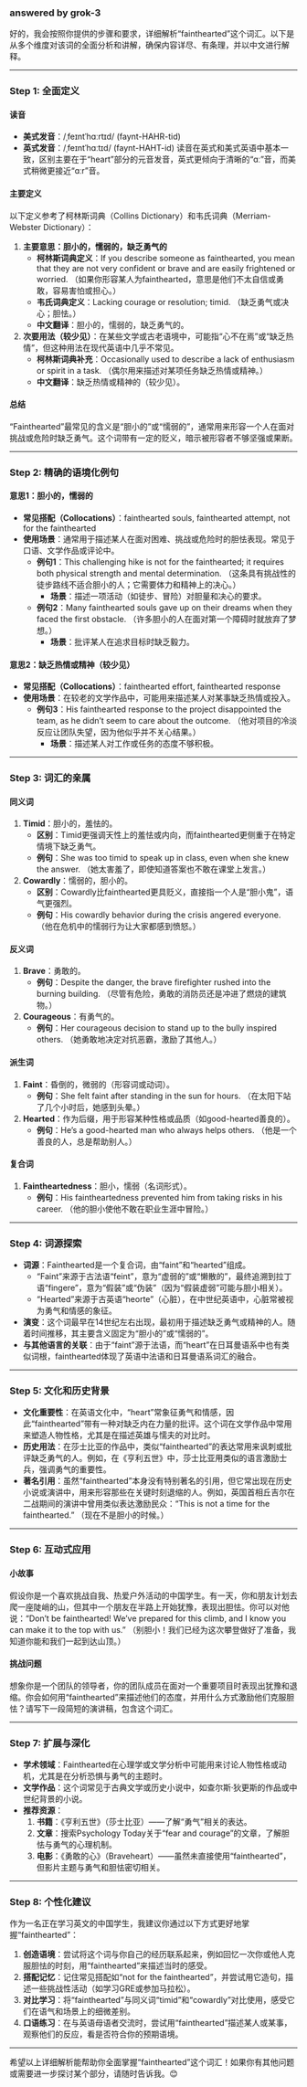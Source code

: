 ### answered by grok-3
好的，我会按照你提供的步骤和要求，详细解析“fainthearted”这个词汇。以下是从多个维度对该词的全面分析和讲解，确保内容详尽、有条理，并以中文进行解释。

---

### Step 1: 全面定义

#### 读音
- **美式发音**：/ˌfeɪntˈhɑːrtɪd/ (faynt-HAHR-tid)
- **英式发音**：/ˌfeɪntˈhɑːtɪd/ (faynt-HAHT-id)
读音在英式和美式英语中基本一致，区别主要在于“heart”部分的元音发音，英式更倾向于清晰的“ɑː”音，而美式稍微更接近“ɑːr”音。

#### 主要定义
以下定义参考了柯林斯词典（Collins Dictionary）和韦氏词典（Merriam-Webster Dictionary）：
1. **主要意思：胆小的，懦弱的，缺乏勇气的**
   - **柯林斯词典定义**：If you describe someone as fainthearted, you mean that they are not very confident or brave and are easily frightened or worried. （如果你形容某人为fainthearted，意思是他们不太自信或勇敢，容易害怕或担心。）
   - **韦氏词典定义**：Lacking courage or resolution; timid. （缺乏勇气或决心；胆怯。）
   - **中文翻译**：胆小的，懦弱的，缺乏勇气的。
2. **次要用法（较少见）**：在某些文学或古老语境中，可能指“心不在焉”或“缺乏热情”，但这种用法在现代英语中几乎不常见。
   - **柯林斯词典补充**：Occasionally used to describe a lack of enthusiasm or spirit in a task. （偶尔用来描述对某项任务缺乏热情或精神。）
   - **中文翻译**：缺乏热情或精神的（较少见）。

#### 总结
“Fainthearted”最常见的含义是“胆小的”或“懦弱的”，通常用来形容一个人在面对挑战或危险时缺乏勇气。这个词带有一定的贬义，暗示被形容者不够坚强或果断。

---

### Step 2: 精确的语境化例句

#### 意思1：胆小的，懦弱的
- **常见搭配（Collocations）**：fainthearted souls, fainthearted attempt, not for the fainthearted
- **使用场景**：通常用于描述某人在面对困难、挑战或危险时的胆怯表现。常见于口语、文学作品或评论中。
  - **例句1**：This challenging hike is not for the fainthearted; it requires both physical strength and mental determination. （这条具有挑战性的徒步路线不适合胆小的人；它需要体力和精神上的决心。）
    - **场景**：描述一项活动（如徒步、冒险）对胆量和决心的要求。
  - **例句2**：Many fainthearted souls gave up on their dreams when they faced the first obstacle. （许多胆小的人在面对第一个障碍时就放弃了梦想。）
    - **场景**：批评某人在追求目标时缺乏毅力。

#### 意思2：缺乏热情或精神（较少见）
- **常见搭配（Collocations）**：fainthearted effort, fainthearted response
- **使用场景**：在较老的文学作品中，可能用来描述某人对某事缺乏热情或投入。
  - **例句3**：His fainthearted response to the project disappointed the team, as he didn’t seem to care about the outcome. （他对项目的冷淡反应让团队失望，因为他似乎并不关心结果。）
    - **场景**：描述某人对工作或任务的态度不够积极。

---

### Step 3: 词汇的亲属

#### 同义词
1. **Timid**：胆小的，羞怯的。
   - **区别**：Timid更强调天性上的羞怯或内向，而fainthearted更侧重于在特定情境下缺乏勇气。
   - **例句**：She was too timid to speak up in class, even when she knew the answer. （她太害羞了，即使知道答案也不敢在课堂上发言。）
2. **Cowardly**：懦弱的，胆小的。
   - **区别**：Cowardly比fainthearted更具贬义，直接指一个人是“胆小鬼”，语气更强烈。
   - **例句**：His cowardly behavior during the crisis angered everyone. （他在危机中的懦弱行为让大家都感到愤怒。）

#### 反义词
1. **Brave**：勇敢的。
   - **例句**：Despite the danger, the brave firefighter rushed into the burning building. （尽管有危险，勇敢的消防员还是冲进了燃烧的建筑物。）
2. **Courageous**：有勇气的。
   - **例句**：Her courageous decision to stand up to the bully inspired others. （她勇敢地决定对抗恶霸，激励了其他人。）

#### 派生词
1. **Faint**：昏倒的，微弱的（形容词或动词）。
   - **例句**：She felt faint after standing in the sun for hours. （在太阳下站了几个小时后，她感到头晕。）
2. **Hearted**：作为后缀，用于形容某种性格或品质（如good-hearted善良的）。
   - **例句**：He’s a good-hearted man who always helps others. （他是一个善良的人，总是帮助别人。）

#### 复合词
1. **Faintheartedness**：胆小，懦弱（名词形式）。
   - **例句**：His faintheartedness prevented him from taking risks in his career. （他的胆小使他不敢在职业生涯中冒险。）

---

### Step 4: 词源探索

- **词源**：Fainthearted是一个复合词，由“faint”和“hearted”组成。
  - “Faint”来源于古法语“feint”，意为“虚弱的”或“懒散的”，最终追溯到拉丁语“fingere”，意为“假装”或“伪装”（因为“假装虚弱”可能与胆小相关）。
  - “Hearted”来源于古英语“heorte”（心脏），在中世纪英语中，心脏常被视为勇气和情感的象征。
- **演变**：这个词最早在14世纪左右出现，最初用于描述缺乏勇气或精神的人。随着时间推移，其主要含义固定为“胆小的”或“懦弱的”。
- **与其他语言的关联**：由于“faint”源于法语，而“heart”在日耳曼语系中也有类似词根，fainthearted体现了英语中法语和日耳曼语系词汇的融合。

---

### Step 5: 文化和历史背景

- **文化重要性**：在英语文化中，“heart”常象征勇气和情感，因此“fainthearted”带有一种对缺乏内在力量的批评。这个词在文学作品中常用来塑造人物性格，尤其是在描述英雄与懦夫的对比时。
- **历史用法**：在莎士比亚的作品中，类似“fainthearted”的表达常用来讽刺或批评缺乏勇气的人。例如，在《亨利五世》中，莎士比亚用类似的语言激励士兵，强调勇气的重要性。
- **著名引用**：虽然“fainthearted”本身没有特别著名的引用，但它常出现在历史小说或演讲中，用来形容那些在关键时刻退缩的人。例如，英国首相丘吉尔在二战期间的演讲中曾用类似表达激励民众：“This is not a time for the fainthearted.” （现在不是胆小的时候。）

---

### Step 6: 互动式应用

#### 小故事
假设你是一个喜欢挑战自我、热爱户外活动的中国学生。有一天，你和朋友计划去爬一座陡峭的山，但其中一个朋友在半路上开始犹豫，表现出胆怯。你可以对他说：“Don’t be fainthearted! We’ve prepared for this climb, and I know you can make it to the top with us.” （别胆小！我们已经为这次攀登做好了准备，我知道你能和我们一起到达山顶。）

#### 挑战问题
想象你是一个团队的领导者，你的团队成员在面对一个重要项目时表现出犹豫和退缩。你会如何用“fainthearted”来描述他们的态度，并用什么方式激励他们克服胆怯？请写下一段简短的演讲稿，包含这个词汇。

---

### Step 7: 扩展与深化

- **学术领域**：Fainthearted在心理学或文学分析中可能用来讨论人物性格或动机，尤其是在分析恐惧与勇气的主题时。
- **文学作品**：这个词常见于古典文学或历史小说中，如查尔斯·狄更斯的作品或中世纪背景的小说。
- **推荐资源**：
  1. **书籍**：《亨利五世》（莎士比亚）——了解“勇气”相关的表达。
  2. **文章**：搜索Psychology Today关于“fear and courage”的文章，了解胆怯与勇气的心理机制。
  3. **电影**：《勇敢的心》（Braveheart）——虽然未直接使用“fainthearted”，但影片主题与勇气和胆怯密切相关。

---

### Step 8: 个性化建议

作为一名正在学习英文的中国学生，我建议你通过以下方式更好地掌握“fainthearted”：
1. **创造语境**：尝试将这个词与你自己的经历联系起来，例如回忆一次你或他人克服胆怯的时刻，用“fainthearted”来描述当时的感受。
2. **搭配记忆**：记住常见搭配如“not for the fainthearted”，并尝试用它造句，描述一些挑战性活动（如学习GRE或参加马拉松）。
3. **对比学习**：将“fainthearted”与同义词“timid”和“cowardly”对比使用，感受它们在语气和场景上的细微差别。
4. **口语练习**：在与英语母语者交流时，尝试用“fainthearted”描述某人或某事，观察他们的反应，看是否符合你的预期语境。

---

希望以上详细解析能帮助你全面掌握“fainthearted”这个词汇！如果你有其他问题或需要进一步探讨某个部分，请随时告诉我。😊